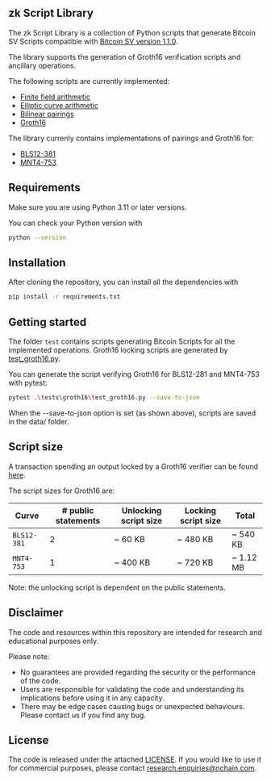 ## zk Script Library

The zk Script Library is a collection of Python scripts that generate Bitcoin SV Scripts compatible with [Bitcoin SV version 1.1.0](https://github.com/bitcoin-sv/bitcoin-sv). 

The library supports the generation of Groth16 verification scripts and ancillary operations. 

The following scripts are currently implemented:
- [Finite field arithmetic](./docs/finite_fields.md)
- [Elliptic curve arithmetic](./docs/elliptic_curves.md)
- [Bilinear pairings](./docs/bilinear_pairings.md)
- [Groth16](./docs/groth16.md)

The library currenly contains implementations of pairings and Groth16 for:
- [BLS12-381](src/zkscript/groth16/bls12_381/bls12_381.py)
- [MNT4-753](src/zkscript/groth16/mnt4_753/mnt4_753.py)

## Requirements
Make sure you are using Python 3.11 or later versions.

You can check your Python version with 
```bash
python --version
```

## Installation 
After cloning the repository, you can install all the dependencies with
```bash
pip install -r requirements.txt
```

## Getting started
The folder `test` contains scripts generating Bitcoin Scripts
for all the implemented operations.
Groth16 locking scripts are generated by [test_groth16.py](./tests/groth16/test_groth16.py).

You can generate the script verifying Groth16 for BLS12-281 and MNT4-753 with pytest:

```bash
pytest .\tests\groth16\test_groth16.py --save-to-json
```

When the --save-to-json option is set (as shown above), scripts are saved in the data/ folder.

## Script size
A transaction spending an output locked by a Groth16 verifier can be found [here](https://whatsonchain.com/tx/e4cd00c1fa7dd6931dd1e45034e9d9f732e6d7d38f7826341715f488a146514c).

The script sizes for Groth16 are:

| Curve | # public statements | Unlocking script size | Locking script size | Total |
| ----- | ------------------- | --------------------- | ------------------- | ----- |
| `BLS12-381` | 2 | ~ 60 KB | ~ 480 KB | ~ 540 KB |
| `MNT4-753` | 1 | ~ 400 KB | ~ 720 KB | ~ 1.12 MB |

Note: the unlocking script is dependent on the public statements. 


## Disclaimer
The code and resources within this repository are intended for research and educational purposes only.

Please note:
- No guarantees are provided regarding the security or the performance of the code.
- Users are responsible for validating the code and understanding its implications before using it in any capacity.
- There may be edge cases causing bugs or unexpected behaviours. Please contact us if you find any bug. 

## License
The code is released under the attached [LICENSE](./LICENSE.txt). If you would like to use it for commercial purposes, please contact research.enquiries@nchain.com.



